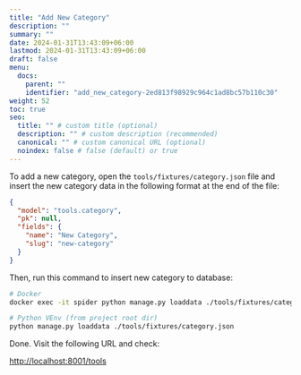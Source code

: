 ```yaml
---
title: "Add New Category"
description: ""
summary: ""
date: 2024-01-31T13:43:09+06:00
lastmod: 2024-01-31T13:43:09+06:00
draft: false
menu:
  docs:
    parent: ""
    identifier: "add_new_category-2ed813f98929c964c1ad8bc57b110c30"
weight: 52
toc: true
seo:
  title: "" # custom title (optional)
  description: "" # custom description (recommended)
  canonical: "" # custom canonical URL (optional)
  noindex: false # false (default) or true
---
```


To add a new category, open the `tools/fixtures/category.json` file and insert the new category data in the following format at the end of the file:

```json {title="category.json"}
{
  "model": "tools.category",
  "pk": null,
  "fields": {
    "name": "New Category",
    "slug": "new-category"
  }
}
```

Then, run this command to insert new category to database:

```bash
# Docker
docker exec -it spider python manage.py loaddata ./tools/fixtures/category.json

# Python VEnv (from project root dir)
python manage.py loaddata ./tools/fixtures/category.json
```

Done. Visit the following URL and check:

[http://localhost:8001/tools](http://localhost:8001/tools)

